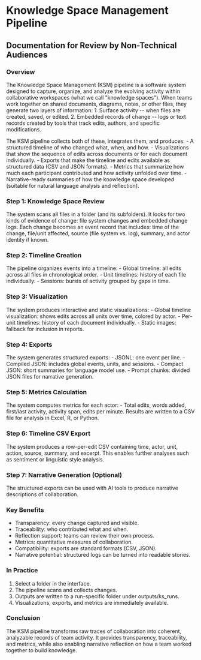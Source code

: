 # Knowledge Space Management Pipeline

## Documentation for Review by Non-Technical Audiences

### Overview

The Knowledge Space Management (KSM) pipeline is a software system
designed to capture, organize, and analyze the evolving activity within
collaborative workspaces (what we call "knowledge spaces"). When teams
work together on shared documents, diagrams, notes, or other files, they
generate two layers of information: 1. Surface activity -- when files
are created, saved, or edited. 2. Embedded records of change -- logs or
text records created by tools that track edits, authors, and specific
modifications.

The KSM pipeline collects both of these, integrates them, and
produces: - A structured timeline of who changed what, when, and how. -
Visualizations that show the sequence of edits across documents or for
each document individually. - Exports that make the timeline and edits
available as structured data (CSV and JSON formats). - Metrics that
summarize how much each participant contributed and how activity
unfolded over time. - Narrative-ready summaries of how the knowledge
space developed (suitable for natural language analysis and reflection).

### Step 1: Knowledge Space Review

The system scans all files in a folder (and its subfolders). It looks
for two kinds of evidence of change: file system changes and embedded
change logs. Each change becomes an event record that includes: time of
the change, file/unit affected, source (file system vs. log), summary,
and actor identity if known.

### Step 2: Timeline Creation

The pipeline organizes events into a timeline: - Global timeline: all
edits across all files in chronological order. - Unit timelines: history
of each file individually. - Sessions: bursts of activity grouped by
gaps in time.

### Step 3: Visualization

The system produces interactive and static visualizations: - Global
timeline visualization: shows edits across all units over time, colored
by actor. - Per-unit timelines: history of each document individually. -
Static images: fallback for inclusion in reports.

### Step 4: Exports

The system generates structured exports: - JSONL: one event per line. -
Compiled JSON: includes global events, units, and sessions. - Compact
JSON: short summaries for language model use. - Prompt chunks: divided
JSON files for narrative generation.

### Step 5: Metrics Calculation

The system computes metrics for each actor: - Total edits, words added,
first/last activity, activity span, edits per minute. Results are
written to a CSV file for analysis in Excel, R, or Python.

### Step 6: Timeline CSV Export

The system produces a row-per-edit CSV containing time, actor, unit,
action, source, summary, and excerpt. This enables further analyses such
as sentiment or linguistic style analysis.

### Step 7: Narrative Generation (Optional)

The structured exports can be used with AI tools to produce narrative
descriptions of collaboration.

### Key Benefits

-   Transparency: every change captured and visible.
-   Traceability: who contributed what and when.
-   Reflection support: teams can review their own process.
-   Metrics: quantitative measures of collaboration.
-   Compatibility: exports are standard formats (CSV, JSON).
-   Narrative potential: structured logs can be turned into readable
    stories.

### In Practice

1.  Select a folder in the interface.
2.  The pipeline scans and collects changes.
3.  Outputs are written to a run-specific folder under outputs/ks_runs.
4.  Visualizations, exports, and metrics are immediately available.

### Conclusion

The KSM pipeline transforms raw traces of collaboration into coherent,
analyzable records of team activity. It provides transparency,
traceability, and metrics, while also enabling narrative reflection on
how a team worked together to build knowledge.
